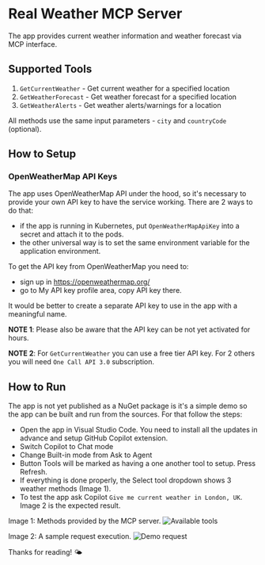 # Real Weather MCP Server

The app provides current weather information and weather forecast via MCP interface.

## Supported Tools
1. `GetCurrentWeather` - Get current weather for a specified location
2. `GetWeatherForecast` - Get weather forecast for a specified location
3. `GetWeatherAlerts` - Get weather alerts/warnings for a location 

All methods use the same input parameters - `city` and `countryCode` (optional).

## How to Setup

### OpenWeatherMap API Keys

The app uses OpenWeatherMap API under the hood, so it's necessary to provide your own API key to have the service working. There are 2 ways to do that:
* if the app is running in Kubernetes, put `OpenWeatherMapApiKey` into a secret and attach it to the pods.
* the other universal way is to set the same environment variable for the application environment.

To get the API key from OpenWeatherMap you need to:

* sign up in https://openweathermap.org/
* go to My API key profile area, copy API key there.

It would be better to create a separate API key to use in the app with a meaningful name.

**NOTE 1**: Please also be aware that the API key can be not yet activated for hours.

**NOTE 2**: For `GetCurrentWeather` you can use a free tier API key. For 2 others you will need `One Call API 3.0` subscription.

## How to Run

The app is not yet published as a NuGet package is it's a simple demo so the app can be built and run from the sources. For that follow the steps:

* Open the app in Visual Studio Code. You need to install all the updates in advance and setup GitHub Copilot extension.
* Switch Copilot to Chat mode
* Change Built-in mode from Ask to Agent
* Button Tools will be marked as having a one another tool to setup. Press Refresh.
* If everything is done properly, the Select tool dropdown shows 3 weather methods (Image 1).
* To test the app ask Copilot `Give me current weather in London, UK`. Image 2 is the expected result.

Image 1: Methods provided by the MCP server.
![Available tools](images\image-1.png)

Image 2: A sample request execution.
![Demo request](images\image-2.png)

Thanks for reading! 🌤️